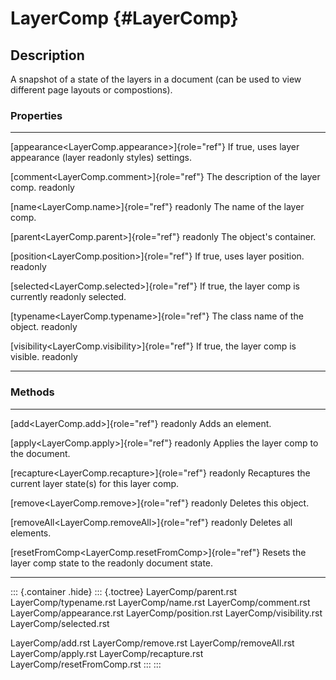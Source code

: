 LayerComp {#LayerComp}
=========

Description
-----------

A snapshot of a state of the layers in a document (can be used to view
different page layouts or compostions).

### Properties

  -------------------------------------------------- -------------------------------------
  [appearance\<LayerComp.appearance\>]{role="ref"}   If true, uses layer appearance (layer
  readonly                                           styles) settings.

  [comment\<LayerComp.comment\>]{role="ref"}         The description of the layer comp.
  readonly                                           

  [name\<LayerComp.name\>]{role="ref"} readonly      The name of the layer comp.

  [parent\<LayerComp.parent\>]{role="ref"} readonly  The object\'s container.

  [position\<LayerComp.position\>]{role="ref"}       If true, uses layer position.
  readonly                                           

  [selected\<LayerComp.selected\>]{role="ref"}       If true, the layer comp is currently
  readonly                                           selected.

  [typename\<LayerComp.typename\>]{role="ref"}       The class name of the object.
  readonly                                           

  [visibility\<LayerComp.visibility\>]{role="ref"}   If true, the layer comp is visible.
  readonly                                           
  -------------------------------------------------- -------------------------------------

### Methods

  -------------------------------------------------------- ------------------------------------
  [add\<LayerComp.add\>]{role="ref"} readonly              Adds an element.

  [apply\<LayerComp.apply\>]{role="ref"} readonly          Applies the layer comp to the
                                                           document.

  [recapture\<LayerComp.recapture\>]{role="ref"} readonly  Recaptures the current layer
                                                           state(s) for this layer comp.

  [remove\<LayerComp.remove\>]{role="ref"} readonly        Deletes this object.

  [removeAll\<LayerComp.removeAll\>]{role="ref"} readonly  Deletes all elements.

  [resetFromComp\<LayerComp.resetFromComp\>]{role="ref"}   Resets the layer comp state to the
  readonly                                                 document state.
  -------------------------------------------------------- ------------------------------------

::: {.container .hide}
::: {.toctree}
LayerComp/parent.rst LayerComp/typename.rst LayerComp/name.rst
LayerComp/comment.rst LayerComp/appearance.rst LayerComp/position.rst
LayerComp/visibility.rst LayerComp/selected.rst

LayerComp/add.rst LayerComp/remove.rst LayerComp/removeAll.rst
LayerComp/apply.rst LayerComp/recapture.rst LayerComp/resetFromComp.rst
:::
:::
